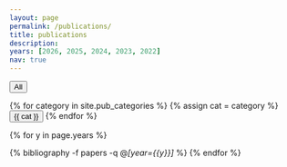 ```yaml
---
layout: page
permalink: /publications/
title: publications
description:
years: [2026, 2025, 2024, 2023, 2022]
nav: true
---
```


<script type="text/javascript">
  // Make a dictionary of categories and their corresponding items
  const venues = {
    "Conference": ["Conference"],
    "Preprints": ["Preprint"],
    "Workshop and Short Papers": ["Journal", "Workshop", "Short Paper", "Poster"],
  };

  // Filter items by category
  function filterItems(category) {
    document.querySelectorAll(".bibliography, .unloaded").forEach((element) => element.classList.remove("unloaded"));

    // Find all format elements in .bibliography > li and hide them if they don't match the category.
    document.querySelectorAll(".bibliography > li").forEach((element) => {
      // Get the value of the element in .row > .abbr > format
      const format = element.querySelector(".row > .abbr > format").textContent;
      if (category !== "All" && !venues[category].includes(format)) {
        element.classList.add("unloaded");
      }
    });

    document.querySelectorAll("h2.year").forEach(function (element) {
      let iterator = element.nextElementSibling; // get next sibling element after h2, which can be h3 or ol
      let hideFirstGroupingElement = true;
      // iterate until next group element (h2), which is already selected by the querySelectorAll(-).forEach(-)
      while (iterator && iterator.tagName !== "H2") {
        if (iterator.tagName === "OL") {
          const ol = iterator;
          const unloadedSiblings = ol.querySelectorAll(":scope > li.unloaded");
          const totalSiblings = ol.querySelectorAll(":scope > li");

          if (unloadedSiblings.length === totalSiblings.length) {
            ol.classList.add("unloaded"); // Add the '.unloaded' class to the OL itself
          } else {
            hideFirstGroupingElement = false; // there is at least some visible entry, don't hide the first grouping element
          }
        }
        iterator = iterator.nextElementSibling;
      }
      // Add unloaded class to first grouping element (e.g. year) if no item left in this group
      if (hideFirstGroupingElement) {
        element.classList.add("unloaded");
      }
    });
  }
</script>

<div>
  <button id="All" class="selector badge" onclick="filterItems('All')">
    All
  </button>

  {% for category in site.pub_categories %}
    {% assign cat = category %}
    <button id="{{ cat }}" class="selector badge" onclick="filterItems(this.id)">
      {{ cat }}
    </button>
  {% endfor %}
</div>

<div class="publications">

{% for y in page.years %}
  <!-- <h2 class="year">{{y}}</h2> -->
  {% bibliography -f papers -q @*[year={{y}}]* %}
{% endfor %}

</div>
